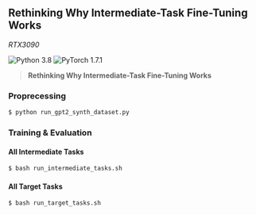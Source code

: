 ## Rethinking Why Intermediate-Task Fine-Tuning Works
*RTX3090*

![Python 3.8](https://img.shields.io/badge/python-3.8-green.svg?style=plastic)
![PyTorch 1.7.1](https://img.shields.io/badge/pytorch-1.7.1-green.svg?style=plastic)

> **Rethinking Why Intermediate-Task Fine-Tuning Works**<br>


### Proprecessing
```bash
$ python run_gpt2_synth_dataset.py
```

### Training & Evaluation

#### All Intermediate Tasks
```bash
$ bash run_intermediate_tasks.sh
```

#### All Target Tasks
```bash
$ bash run_target_tasks.sh
```